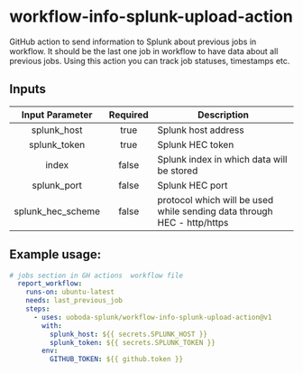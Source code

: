 # workflow-info-splunk-upload-action
GitHub action to send information to Splunk about previous jobs in workflow. It should be the last one job in workflow to have data about all previous jobs. Using this action you can track job statuses, timestamps etc.

## Inputs
|  Input Parameter   | Required | Description                                                             |
|:------------------:|:--------:|-------------------------------------------------------------------------|
|    splunk_host     |   true   | Splunk host address                                                     |
|    splunk_token    |   true   | Splunk HEC token                                                        |
|       index        |  false   | Splunk index in which data will be stored                               |
|    splunk_port     |  false   | Splunk HEC port                                                         |
| splunk_hec_scheme  |  false   | protocol which will be used while sending data through HEC - http/https |

## Example usage:

```yaml
# jobs section in GH actions  workflow file 
  report_workflow:
    runs-on: ubuntu-latest
    needs: last_previous_job
    steps:
      - uses: uoboda-splunk/workflow-info-splunk-upload-action@v1
        with:
          splunk_host: ${{ secrets.SPLUNK_HOST }}
          splunk_token: ${{ secrets.SPLUNK_TOKEN }}
        env:
          GITHUB_TOKEN: ${{ github.token }}
